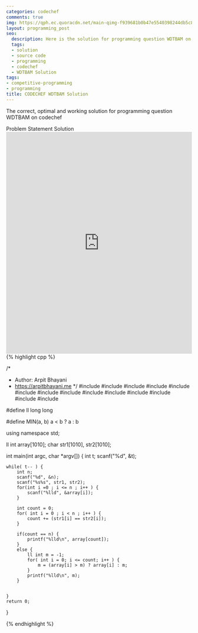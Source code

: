 ```yaml
---
categories: codechef
comments: true
img: https://qph.ec.quoracdn.net/main-qimg-f939681b0b47e5540398244db5c8966f?convert_to_webp=true
layout: programming_post
seo:
  description: Here is the solution for programming question WDTBAM on codechef
  tags:
  - solution
  - source code
  - programming
  - codechef
  - WDTBAM Solution
tags:
- competitive-programming
- programming
title: CODECHEF WDTBAM Solution
---
```

The correct, optimal and working solution for programming question WDTBAM on codechef

<div class="ui secondary pointing large menu">
  <a class="grey item" data-tab="problem-statement">
    Problem Statement
  </a>
  <a class="active item grey" data-tab="solution">
    Solution
  </a>
</div>
<div class="ui bottom attached tab" data-tab="problem-statement">
    <iframe src="https://www.codechef.com/problems/WDTBAM" width="100%" height="600px" style="overflow: scroll; border: none;"></iframe>
</div>
<div class="ui bottom attached active tab" data-tab="solution">
{% highlight cpp %}

/*
 *  Author: Arpit Bhayani
 *  https://arpitbhayani.me
 */
#include <cmath>
#include <cstdio>
#include <cstdlib>
#include <climits>
#include <cstring>
#include <deque>
#include <iostream>
#include <list>
#include <limits>
#include <map>
#include <queue>
#include <set>
#include <stack>
#include <vector>

#define ll long long

#define MIN(a, b) a < b ? a : b

using namespace std;

ll int array[1010];
char str1[1010], str2[1010];

int main(int argc, char *argv[]) {
    int t;
    scanf("%d", &t);

    while( t-- ) {
        int n;
        scanf("%d", &n);
        scanf("%s%s", str1, str2);
        for(int i =0 ; i <= n ; i++ ) {
            scanf("%lld", &array[i]);
        }

        int count = 0;
        for( int i = 0 ; i < n ; i++ ) {
            count += (str1[i] == str2[i]);
        }

        if(count == n) {
            printf("%lld\n", array[count]);
        }
        else {
            ll int m = -1;
            for( int i = 0; i <= count; i++ ) {
                m = (array[i] > m) ? array[i] : m;
            }
            printf("%lld\n", m);
        }


    }
    return 0;
}


{% endhighlight %}
</div>

